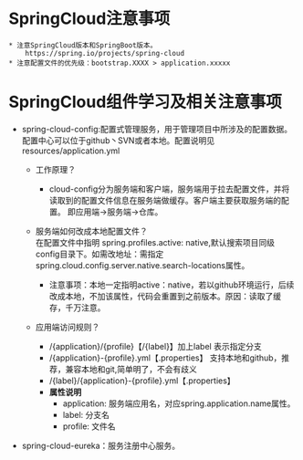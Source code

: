 # SpringCloud注意事项
    * 注意SpringCloud版本和SpringBoot版本。
        https://spring.io/projects/spring-cloud
    * 注意配置文件的优先级：bootstrap.XXXX > application.xxxxx
        
    
# SpringCloud组件学习及相关注意事项
 * spring-cloud-config:配置式管理服务，用于管理项目中所涉及的配置数据。配置中心可以位于github丶SVN或者本地。配置说明见resources/application.yml
    * 工作原理？
        * cloud-config分为服务端和客户端，服务端用于拉去配置文件，并将读取到的配置文件信息在服务端做缓存。客户端主要获取服务端的配置。
        即应用端->服务端->仓库。
        
    * 服务端如何改成本地配置文件？
        <br>在配置文件中指明 spring.profiles.active: native,默认搜索项目同级config目录下。如需改地址：需指定spring.cloud.config.server.native.search-locations属性。
        * 注意事项：本地一定指明active：native，若以github环境运行，后续改成本地，不加该属性，代码会重置到之前版本。原因：读取了缓存，千万注意。
    * 应用端访问规则？
        * /{application}/{profile}【/{label}】加上label 表示指定分支<br>
        * /{application}-{profile}.yml【.properties】 支持本地和github，推荐，兼容本地和git,简单明了，不会有歧义 <br> 
        * /{label}/{application}-{profile}.yml【.properties】 <br>
        * **属性说明**
            * application: 服务端应用名，对应spring.application.name属性。
            * label: 分支名
            * profile: 文件名
    
    
 * spring-cloud-eureka：服务注册中心服务。

